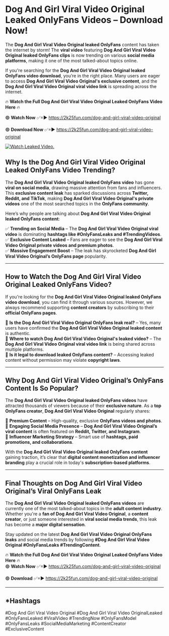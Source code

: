 # Dog And Girl Viral Video Original Leaked OnlyFans Videos – Download Now!

The **Dog And Girl Viral Video Original leaked OnlyFans** content has taken the internet by storm! The **viral video** featuring **Dog And Girl Viral Video Original leaked OnlyFans clips** is now trending on various **social media platforms**, making it one of the most talked-about topics online.  

If you're searching for the **Dog And Girl Viral Video Original leaked OnlyFans video download**, you’re in the right place. Many users are eager to access **Dog And Girl Viral Video Original's exclusive content**, and the **Dog And Girl Viral Video Original viral video link** is spreading across the internet.  

🔥 **Watch the Full Dog And Girl Viral Video Original Leaked OnlyFans Video Here** 🔥  

🟢 **Watch Now** ✅=► https://2k25fun.com/dog-and-girl-viral-video-original

🟢 **Download Now** ✅=► https://2k25fun.com/dog-and-girl-viral-video-original

[![Watch Leaked Video.](https://miro.medium.com/v2/resize:fit:828/format:webp/1*cilzJN44JGOrTw9NJCrNHA.gif "Watch Leaked Video")](https://2k25fun.com/dog-and-girl-viral-video-original)

## **Why Is the Dog And Girl Viral Video Original Leaked OnlyFans Video Trending?**  

The **Dog And Girl Viral Video Original leaked OnlyFans video** has gone **viral on social media**, drawing massive attention from fans and influencers. This **exclusive content leak** has sparked discussions across **Twitter, Reddit, and TikTok**, making **Dog And Girl Viral Video Original's private videos** one of the most searched topics in the **OnlyFans community**.  

Here’s why people are talking about **Dog And Girl Viral Video Original leaked OnlyFans content**:  

✅ **Trending on Social Media** – The **Dog And Girl Viral Video Original viral video** is dominating **hashtags like #OnlyFansLeaks and #TrendingVideos**.  
✅ **Exclusive Content Leaked** – Fans are eager to see the **Dog And Girl Viral Video Original private videos and premium photos**.  
✅ **Massive Engagement Boost** – The leak has skyrocketed **Dog And Girl Viral Video Original’s OnlyFans page** popularity.  

---

## **How to Watch the Dog And Girl Viral Video Original Leaked OnlyFans Video?**  

If you're looking for the **Dog And Girl Viral Video Original leaked OnlyFans video download**, you can find it through various sources. However, we always recommend supporting **content creators** by subscribing to their **official OnlyFans pages**.  

🔹 **Is the Dog And Girl Viral Video Original OnlyFans leak real?** – Yes, many users have confirmed the **Dog And Girl Viral Video Original leaked content** is authentic.  
🔹 **Where to watch Dog And Girl Viral Video Original's leaked video?** – The **Dog And Girl Viral Video Original viral video link** is being shared across multiple platforms.  
🔹 **Is it legal to download leaked OnlyFans content?** – Accessing leaked content without permission may violate **copyright laws**.  

---

## **Why Dog And Girl Viral Video Original’s OnlyFans Content Is So Popular?**  

The **Dog And Girl Viral Video Original leaked OnlyFans videos** have attracted thousands of viewers because of their **exclusive nature**. As a **top OnlyFans creator**, **Dog And Girl Viral Video Original** regularly shares:  

📌 **Premium Content** – High-quality, exclusive **OnlyFans videos and photos**.  
📌 **Engaging Social Media Presence** – **Dog And Girl Viral Video Original’s viral content** is often featured on **Reddit, Twitter, and Instagram**.  
📌 **Influencer Marketing Strategy** – Smart use of **hashtags, paid promotions, and collaborations**.  

With the **Dog And Girl Viral Video Original leaked OnlyFans content** gaining traction, it’s clear that **digital content monetization and influencer branding** play a crucial role in today's **subscription-based platforms**.  

---

## **Final Thoughts on Dog And Girl Viral Video Original’s Viral OnlyFans Leak**  

The **Dog And Girl Viral Video Original leaked OnlyFans videos** are currently one of the most talked-about topics in the **adult content industry**. Whether you're a **fan of Dog And Girl Viral Video Original**, a **content creator**, or just someone interested in **viral social media trends**, this leak has become a **major digital sensation**.  

Stay updated on the latest **Dog And Girl Viral Video Original OnlyFans leaks** and social media trends by following **#Dog And Girl Viral Video Original #OnlyFansLeaks #TrendingContent**.  

🔥 **Watch the Full Dog And Girl Viral Video Original Leaked OnlyFans Video Here** 🔥  
🟢 **Watch Now** ✅=► https://2k25fun.com/dog-and-girl-viral-video-original

🟢 **Download** ✅=► https://2k25fun.com/dog-and-girl-viral-video-original

---

## *Hashtags
#Dog And Girl Viral Video Original #Dog And Girl Viral Video OriginalLeaked #OnlyFansLeaked #ViralVideo #TrendingNow #OnlyFansModel #OnlyFansLeaks #SocialMediaMarketing #ContentCreator #ExclusiveContent  